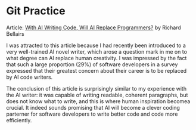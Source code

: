 # Git Practice

Article: [With AI Writing Code, Will AI Replace Programmers?](https://www.perforce.com/blog/qac/ai-writing-code-will-ai-replace-programmers#:~:text=AI%20won%27t%20replace%20programmers,development%20in%20the%20near%20future.) by Richard Bellairs

I was attracted to this article because I had recently been introduced to a very well-trained AI novel writer, which arose a question mark in me on to what degree can AI replace human creativity. I was impressed by the fact that such a large proportion (29%) of software developers in a survey expressed that their greatest concern about their career is to be replaced by AI code writers. 

The conclusion of this article is surprisingly similar to my experience with the AI writer: it was capable of writing readable, coherent paragraphs, but does not know what to write, and this is where human inspiration becomea crucial. It indeed sounds promising that AI will become a clever coding parterner for software developers to write better code and code more efficiently.
